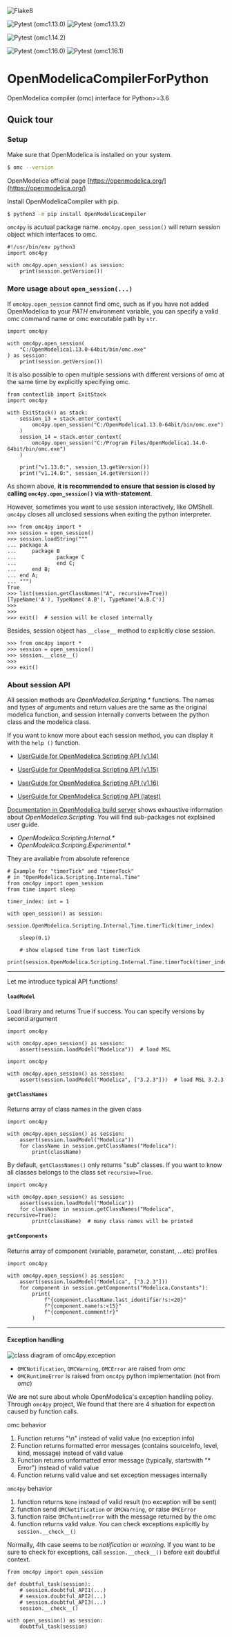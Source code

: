
![Flake8](https://github.com/ijknabla/OpenModelicaCompilerForPython/workflows/Flake8/badge.svg)

![Pytest (omc1.13.0)](https://github.com/ijknabla/OpenModelicaCompilerForPython/workflows/Pytest%20(omc1.13.0)/badge.svg)
![Pytest (omc1.13.2)](https://github.com/ijknabla/OpenModelicaCompilerForPython/workflows/Pytest%20(omc1.13.2)/badge.svg)

![Pytest (omc1.14.2)](https://github.com/ijknabla/OpenModelicaCompilerForPython/workflows/Pytest%20(omc1.14.2)/badge.svg)

![Pytest (omc1.16.0)](https://github.com/ijknabla/OpenModelicaCompilerForPython/workflows/Pytest%20(omc1.16.0)/badge.svg)
![Pytest (omc1.16.1)](https://github.com/ijknabla/OpenModelicaCompilerForPython/workflows/Pytest%20(omc1.16.1)/badge.svg)

# OpenModelicaCompilerForPython
OpenModelica compiler (omc) interface for Python>=3.6

## Quick tour

### Setup

Make sure that OpenModelica is installed on your system.

```bash
$ omc --version
```

OpenModelica official page [https://openmodelica.org/](https://openmodelica.org/)

Install OpenModelicaCompiler with pip.

```bash
$ python3 -m pip install OpenModelicaCompiler
```

`omc4py` is acutual package name. `omc4py.open_session()` will return session object which interfaces to omc.

```python3
#!/usr/bin/env python3
import omc4py

with omc4py.open_session() as session:
    print(session.getVersion())
```

### More usage about `open_session(...)`

If `omc4py.open_session` cannot find omc, such as if you have not added OpenModelica to your _PATH_ environment variable, you can specify a valid omc command name or omc executable path by `str`.

```python3
import omc4py

with omc4py.open_session(
    "C:/OpenModelica1.13.0-64bit/bin/omc.exe"
) as session:
    print(session.getVersion())
```

It is also possible to open multiple sessions with different versions of omc at the same time by explicitly specifying omc.

```python3
from contextlib import ExitStack
import omc4py

with ExitStack() as stack:
    session_13 = stack.enter_context(
        omc4py.open_session("C:/OpenModelica1.13.0-64bit/bin/omc.exe")
    )
    session_14 = stack.enter_context(
        omc4py.open_session("C:/Program Files/OpenModelica1.14.0-64bit/bin/omc.exe")
    )

    print("v1.13.0:", session_13.getVersion())
    print("v1.14.0:", session_14.getVersion())
```

As shown above, __it is recommended to ensure that session is closed by calling `omc4py.open_session()` via with-statement__.

However, sometimes you want to use session interactively, like OMShell. `omc4py` closes all unclosed sessions when exiting the python interpreter.

```python3
>>> from omc4py import *
>>> session = open_session()
>>> session.loadString("""
... package A
...     package B
...             package C
...             end C;
...     end B;
... end A;
... """)
True
>>> list(session.getClassNames("A", recursive=True))
[TypeName('A'), TypeName('A.B'), TypeName('A.B.C')]
>>>
>>>
>>> exit()  # session will be closed internally
```

Besides, session object has `__close__` method to explicitly close session.

```python3
>>> from omc4py import *
>>> session = open_session()
>>> session.__close__()
>>>
>>> exit()
```

### About session API

All session methods are _OpenModelica.Scripting.*_ functions. The names and types of arguments and return values are the same as the original modelica function, and session internally converts between the python class and the modelica class.

If you want to know more about each session method, you can display it with the `help ()` function.

- [UserGuide for OpenModelica Scripting API (v1.14)](https://www.openmodelica.org/doc/OpenModelicaUsersGuide/1.14/scripting_api.html)
- [UserGuide for OpenModelica Scripting API (v1.15)](https://www.openmodelica.org/doc/OpenModelicaUsersGuide/1.15/scripting_api.html)
- [UserGuide for OpenModelica Scripting API (v1.16)](https://www.openmodelica.org/doc/OpenModelicaUsersGuide/1.16/scripting_api.html)

- [UserGuide for OpenModelica Scripting API (latest)](https://www.openmodelica.org/doc/OpenModelicaUsersGuide/latest/scripting_api.html)


[Documentation in OpenModelica build server](https://build.openmodelica.org/Documentation/OpenModelica.Scripting.html) shows exhaustive information about _OpenModelica.Scripting_. You will find sub-packages not explained user guide.

- _OpenModelica.Scripting.Internal.*_
- _OpenModelica.Scripting.Experimental.*_

They are available from absolute reference

```python3
# Example for "timerTick" and "timerTock"
# in "OpenModelica.Scripting.Internal.Time"
from omc4py import open_session
from time import sleep

timer_index: int = 1

with open_session() as session:
    session.OpenModelica.Scripting.Internal.Time.timerTick(timer_index)

    sleep(0.1)

    # show elapsed time from last timerTick
    print(session.OpenModelica.Scripting.Internal.Time.timerTock(timer_index))
```

- - -

Let me introduce typical API functions!

#### `loadModel`

Load library and returns True if success. You can specify versions by second argument

```python3
import omc4py

with omc4py.open_session() as session:
    assert(session.loadModel("Modelica"))  # load MSL
```

```python3
import omc4py

with omc4py.open_session() as session:
    assert(session.loadModel("Modelica", ["3.2.3"]))  # load MSL 3.2.3
```

#### `getClassNames`

Returns array of class names in the given class

```python3
import omc4py

with omc4py.open_session() as session:
    assert(session.loadModel("Modelica"))
    for className in session.getClassNames("Modelica"):
        print(className)
```

By default, `getClassNames()` only returns "sub" classes. If you want to know all classes belongs to the class set `recursive=True`.

```python3
import omc4py

with omc4py.open_session() as session:
    assert(session.loadModel("Modelica"))
    for className in session.getClassNames("Modelica", recursive=True):
        print(className)  # many class names will be printed
```

#### `getComponents`

Returns array of component (variable, parameter, constant, ...etc) profiles

```python3
import omc4py

with omc4py.open_session() as session:
    assert(session.loadModel("Modelica", ["3.2.3"]))
    for component in session.getComponents("Modelica.Constants"):
        print(
            f"{component.className.last_identifier!s:<20}"
            f"{component.name!s:<15}"
            f"{component.comment!r}"
        )
```

- - -

#### Exception handling

<!--
@startuml
namespace omc4py.exception {
    OMCException <-- OMCNotification
    OMCException <-- OMCWarning
    OMCException <-- OMCError
    OMCException <-- OMCRuntimeError
}

Exception <-- omc4py.exception.OMCException

Exception <-ri- Warning
Warning <-- omc4py.exception.OMCNotification
Warning <-- omc4py.exception.OMCWarning

Exception <-ri- RuntimeError
RuntimeError <-- omc4py.exception.OMCRuntimeError
@enduml
-->
![class diagram of omc4py.exception](http://www.plantuml.com/plantuml/svg/SoWkIImgAStDuSfBp4qjBaXCJbN8pqqsAQZKIwr8JYqeoSpFKwZcKW02VrzdLxYGZQukIC0lloGpBJCv4II6Kr5uOb5UPbuwJddNegBy8fooGQLv9PcvgH15jLnSA0emtAg7R0Igug9CNGMOKw0qTYFG_4LGCLGUqpOKfoDpS1g5eiCXDIy563C0)

- `OMCNotification`, `OMCWarning`, `OMCError` are raised from _omc_
- `OMCRuntimeError` is raised from `omc4py` python implementation (not from _omc_)

We are not sure about whole OpenModelica's exception handling policy.
Through `omc4py` project, We found that there are 4 situation for expection caused by function calls.

omc behavior

1. Function returns "\n" instead of valid value (no exception info)
1. Function returns formatted error messages (contains sourceInfo, level, kind, message) instead of valid value
1. Function returns unformatted error message (typically, startswith "* Error") instead of valid value
1. Function returns valid value and set exception messages internally

`omc4py` behavior

1) function returns `None` instead of valid result (no exception will be sent)
1) function send `OMCNotification` or `OMCWarning`, or raise `OMCError`
1) function raise `OMCRuntimeError` with the message returned by the omc
1) function returns valid value. You can check exceptions explicitly by `session.__check__()`

Normally, 4th case seems to be _notification_ or _warning_. If you want to be sure to check for exceptions, call `session.__check__()` before exit doubtful context.

```python3
from omc4py import open_session

def doubtful_task(session):
    # session.doubtful_API1(...)
    # session.doubtful_API2(...)
    # session.doubtful_API3(...)
    session.__check__()

with open_session() as session:
    doubtful_task(session)
```
